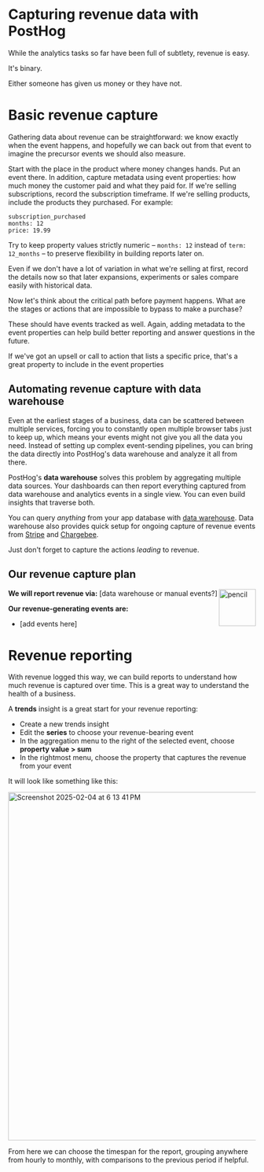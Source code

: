 # Capturing revenue data with PostHog

While the analytics tasks so far have been full of subtlety, revenue is easy.

It's binary.

Either someone has given us money or they have not.

# Basic revenue capture

Gathering data about revenue can be straightforward: we know exactly when the event happens, and hopefully we can back out from that event to imagine the precursor events we should also measure.

Start with the place in the product where money changes hands. Put an event there. In addition, capture metadata using event properties: how much money the customer paid and what they paid for. If we're selling subscriptions, record the subscription timeframe. If we're selling products, include the products they purchased. For example:

```
subscription_purchased  
months: 12  
price: 19.99
```

Try to keep property values strictly numeric – `months: 12` instead of `term: 12_months` – to preserve flexibility in building reports later on.

Even if we don't have a lot of variation in what we're selling at first, record the details now so that later expansions, experiments or sales compare easily with historical data.

Now let's think about the critical path before payment happens. What are the stages or actions that are impossible to bypass to make a purchase?

These should have events tracked as well. Again, adding metadata to the event properties can help build better reporting and answer questions in the future.

If we've got an upsell or call to action that lists a specific price, that's a great property to include in the event properties

## Automating revenue capture with data warehouse

Even at the earliest stages of a business, data can be scattered between multiple services, forcing you to constantly open multiple browser tabs just to keep up, which means your events might not give you all the data you need. Instead of setting up complex event-sending pipelines, you can bring the data directly into PostHog's data warehouse and analyze it all from there.

PostHog's **data warehouse** solves this problem by aggregating multiple data sources. Your dashboards can then report everything captured from data warehouse and analytics events in a single view. You can even build insights that traverse both.

You can query *anything* from your app database with [data warehouse](https://posthog.com/docs/data-warehouse/query). Data warehouse also provides quick setup for ongoing capture of revenue events from [Stripe](https://posthog.com/docs/cdp/sources/stripe) and [Chargebee](https://posthog.com/docs/cdp/sources/chargebee). 

Just don't forget to capture the actions *leading* to revenue.

## Our revenue capture plan

<img alt="pencil" height=75 align=right src="https://github.com/user-attachments/assets/d805b1c4-c11e-4e14-a29d-97f5f7493049"/>

**We will report revenue via:** [data warehouse or manual events?]

**Our revenue-generating events are:**

- [add events here]

# Revenue reporting

With revenue logged this way, we can build reports to understand how much revenue is captured over time. This is a great way to understand the health of a business.

A **trends** insight is a great start for your revenue reporting:

- Create a new trends insight  
- Edit the **series** to choose your revenue-bearing event  
- In the aggregation menu to the right of the selected event, choose **property value > sum**  
- In the rightmost menu, choose the property that captures the revenue from your event

It will look like something like this:

<img width="709" alt="Screenshot 2025-02-04 at 6 13 41 PM" src="https://github.com/user-attachments/assets/2f749f1a-0893-49b1-9a8e-b268ae963559" />


From here we can choose the timespan for the report, grouping anywhere from hourly to monthly, with comparisons to the previous period if helpful.

